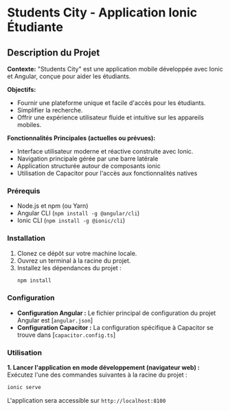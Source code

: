 # Students City - Application Ionic Étudiante

## Description du Projet

**Contexte:**
"Students City" est une application mobile développée avec Ionic et Angular, conçue pour aider les étudiants.

**Objectifs:**
*   Fournir une plateforme unique et facile d'accès pour les étudiants.
*   Simplifier la recherche.
*   Offrir une expérience utilisateur fluide et intuitive sur les appareils mobiles.

**Fonctionnalités Principales (actuelles ou prévues):**
*   Interface utilisateur moderne et réactive construite avec Ionic.
*   Navigation principale gérée par une barre latérale
*   Application structurée autour de composants ionic
*   Utilisation de Capacitor pour l'accès aux fonctionnalités natives 

### Prérequis
*   Node.js et npm (ou Yarn)
*   Angular CLI (`npm install -g @angular/cli`)
*   Ionic CLI (`npm install -g @ionic/cli`)

### Installation
1.  Clonez ce dépôt sur votre machine locale.
2.  Ouvrez un terminal à la racine du projet.
3.  Installez les dépendances du projet :
    ```bash
    npm install
    ```

### Configuration
*   **Configuration Angular :** Le fichier principal de configuration du projet Angular est [`angular.json`]
*   **Configuration Capacitor :** La configuration spécifique à Capacitor se trouve dans [`capacitor.config.ts`]

### Utilisation

**1. Lancer l'application en mode développement (navigateur web) :**
   Exécutez l'une des commandes suivantes à la racine du projet :
   ```bash
   ionic serve
   ```
   L'application sera accessible sur `http://localhost:8100`